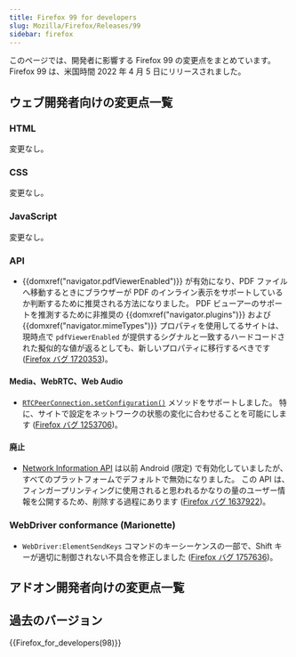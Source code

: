 ```yaml
---
title: Firefox 99 for developers
slug: Mozilla/Firefox/Releases/99
sidebar: firefox
---
```


このページでは、開発者に影響する Firefox 99 の変更点をまとめています。Firefox 99 は、米国時間 2022 年 4 月 5 日にリリースされました。

## ウェブ開発者向けの変更点一覧

### HTML

変更なし。

### CSS

変更なし。

### JavaScript

変更なし。

### API

- {{domxref("navigator.pdfViewerEnabled")}} が有効になり、PDF ファイルへ移動するときにブラウザーが PDF のインライン表示をサポートしているか判断するために推奨される方法になりました。
  PDF ビューアーのサポートを推測するために非推奨の {{domxref("navigator.plugins")}} および {{domxref("navigator.mimeTypes")}} プロパティを使用してるサイトは、現時点で `pdfViewerEnabled` が提供するシグナルと一致するハードコードされた擬似的な値が返るとしても、新しいプロパティに移行するべきです ([Firefox バグ 1720353](https://bugzil.la/1720353))。

#### Media、WebRTC、Web Audio

- [`RTCPeerConnection.setConfiguration()`](/ja/docs/Web/API/RTCPeerConnection/setConfiguration) メソッドをサポートしました。
  特に、サイトで設定をネットワークの状態の変化に合わせることを可能にします ([Firefox バグ 1253706](https://bugzil.la/1253706))。

#### 廃止

- [Network Information API](/ja/docs/Web/API/Network_Information_API) は以前 Android (限定) で有効化していましたが、すべてのプラットフォームでデフォルトで無効になりました。
  この API は、フィンガープリンティングに使用されると思われるかなりの量のユーザー情報を公開するため、削除する過程にあります
  ([Firefox バグ 1637922](https://bugzil.la/1637922))。

### WebDriver conformance (Marionette)

- `WebDriver:ElementSendKeys` コマンドのキーシーケンスの一部で、Shift キーが適切に制御されない不具合を修正しました ([Firefox バグ 1757636](https://bugzil.la/1757636))。

## アドオン開発者向けの変更点一覧

## 過去のバージョン

{{Firefox_for_developers(98)}}
